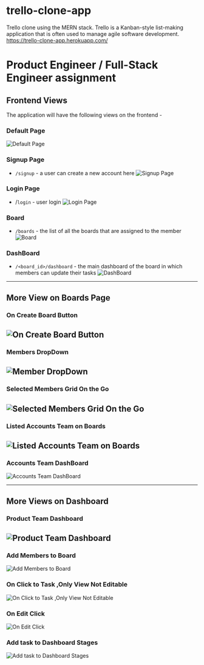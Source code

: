 # trello-clone-app
 Trello clone using the MERN stack. Trello is a Kanban-style list-making application that is often used to manage agile software development.
 https://trello-clone-app.herokuapp.com/
# Product Engineer / Full-Stack Engineer assignment




## Frontend Views

The application will have the following views on the frontend -

### Default Page
![Default Page](https://i.ibb.co/nmW830x/Default-Page.png)



### Signup Page 
-   `/signup` - a user can create a new account here
![Signup Page](https://i.ibb.co/dLc2RrD/Signup-Page.png)
	
### Login Page
-   /`login` - user login
     ![Login Page](https://i.ibb.co/7jWb9qz/Login-Page.png)
### Board
-   `/boards` - the list of all the boards that are assigned to the member
![Board](https://i.ibb.co/z7gByjH/Boards-Page.png)

### DashBoard
-   `/<board_id>/dashboard` - the main dashboard of the board in which members can update their tasks
![DashBoard](https://i.ibb.co/nD2CmBR/Product-Team-Dashboard.png)
---

## More View on Boards Page 


### On Create Board Button
![On Create Board Button](https://i.ibb.co/h23gQ3r/Create-Board-Dialog.png)
-
### Members DropDown
![Member DropDown](https://i.ibb.co/4W3Z97L/Create-Board1.png)
-
### Selected Members Grid On the Go
![Selected Members Grid On the Go ](https://i.ibb.co/h7h2rLy/Create-Board2.png)
-
### Listed Accounts Team on Boards
![Listed Accounts Team on Boards](https://i.ibb.co/HqC4b9T/Boards-Page2.png)
-
### Accounts Team DashBoard
![Accounts Team DashBoard](https://i.ibb.co/rw6vst4/Accounts-Team-Dash-Board.png)




---

## More Views  on Dashboard  


### Product Team Dashboard
![Product Team Dashboard](https://i.ibb.co/nD2CmBR/Product-Team-Dashboard.png)
-
### Add Members to Board
![Add Members to Board](https://i.ibb.co/9tKbXhb/Add-Member-Dialog.png)
### On Click to Task   ,Only View  Not Editable
![On Click to Task   ,Only View  Not Editable](https://i.ibb.co/gF87XWD/OpenTask.png)
### On Edit Click
![On Edit Click ](https://i.ibb.co/zrYq7xC/EditTask.png)
### Add task to Dashboard Stages
![Add task to Dashboard Stages](https://i.ibb.co/SP6cb4D/AddTask.png)





